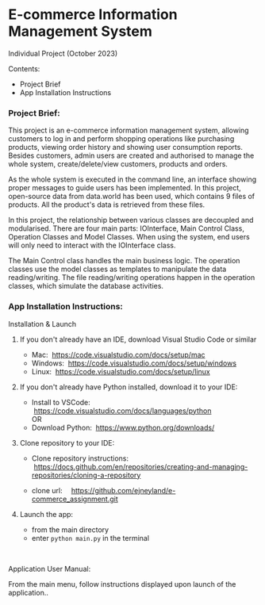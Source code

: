# E-commerce Information Management System
Individual Project (October 2023)

Contents:
- Project Brief
- App Installation Instructions



### Project Brief:

This project is an e-commerce information management system, allowing customers to log in and perform shopping operations like purchasing products, viewing order history and showing user consumption reports. Besides customers, admin users are created and authorised to manage the whole system, create/delete/view customers, products and orders. 

As the whole system is executed in the command line, an interface showing proper messages to guide users has been implemented. In this project, open-source data from data.world has been used, which contains 9 files of products. All the product's data is retrieved from these files.

In this project, the relationship between various classes are decoupled and modularised. There are four main parts: IOInterface, Main Control Class, Operation Classes and Model Classes. When using the system, end users will only need to interact with the IOInterface class. 

The Main Control class handles the main business logic. The operation classes use the model classes as templates to manipulate the data reading/writing. The file reading/writing operations happen in the operation classes, which simulate the database activities.



### App Installation Instructions:

Installation & Launch

1. If you don't already have an IDE, download Visual Studio Code or similar

     - Mac: &nbsp;https://code.visualstudio.com/docs/setup/mac
     - Windows: &nbsp;https://code.visualstudio.com/docs/setup/windows
     - Linux: &nbsp;https://code.visualstudio.com/docs/setup/linux

2. If you don't already have Python installed, download it to your IDE:
     - Install to VSCode: &nbsp;https://code.visualstudio.com/docs/languages/python
     <br>OR<br>
     - Download Python: &nbsp;https://www.python.org/downloads/

3. Clone repository to your IDE:
     - Clone repository instructions: &nbsp;https://docs.github.com/en/repositories/creating-and-managing-repositories/cloning-a-repository

     - clone url: &emsp;https://github.com/ejneyland/e-commerce_assignment.git

4. Launch the app:
     - from the main directory
     - enter ```python main.py``` in the terminal

<br>

Application User Manual:

From the main menu, follow instructions displayed upon launch of the application..
